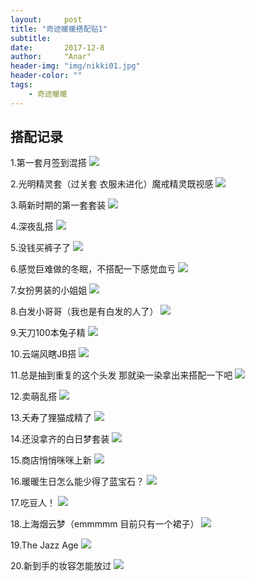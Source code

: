 ```yaml
---
layout:     post
title: "奇迹暖暖搭配贴1"
subtitle:   
date:       2017-12-8
author:     "Anar"
header-img: "img/nikki01.jpg"
header-color: ""
tags:
    - 奇迹暖暖
---
```

## 搭配记录
1.第一套月签到混搭
<img src="/img/nikki/screenshot208.jpg">

2.光明精灵套（过关套 衣服未进化）魔戒精灵既视感
<img src="/img/nikki/screenshot210.jpg">

3.萌新时期的第一套套装
<img src="/img/nikki/screenshot387.jpg">

4.深夜乱搭
<img src="/img/nikki/screenshot389.jpg">

5.没钱买裤子了
<img src="/img/nikki/screenshot390.jpg">

6.感觉巨难做的冬眠，不搭配一下感觉血亏
<img src="/img/nikki/screenshot391.jpg">

7.女扮男装的小姐姐
<img src="/img/nikki/screenshot392.jpg">

8.白发小哥哥（我也是有白发的人了）
<img src="/img/nikki/screenshot393.jpg">

9.天刀100本兔子精
<img src="/img/nikki/screenshot394.jpg">

10.云端风瞎JB搭
<img src="/img/nikki/screenshot395.jpg">

11.总是抽到重复的这个头发 那就染一染拿出来搭配一下吧
<img src="/img/nikki/screenshot396.jpg">

12.卖萌乱搭
<img src="/img/nikki/screenshot397.jpg">

13.夭寿了狸猫成精了
<img src="/img/nikki/screenshot398.jpg">

14.还没拿齐的白日梦套装
<img src="/img/nikki/screenshot399.jpg">

15.商店悄悄咪咪上新
<img src="/img/nikki/screenshot400.jpg">

16.暖暖生日怎么能少得了蓝宝石？
<img src="/img/nikki/screenshot401.jpg">

17.吃豆人！
<img src="/img/nikki/screenshot402.jpg">

18.上海烟云梦（emmmmm 目前只有一个裙子）
<img src="/img/nikki/screenshot403.jpg">

19.The Jazz Age
<img src="/img/nikki/screenshot404.jpg">

20.新到手的妆容怎能放过
<img src="/img/nikki/screenshot405.jpg">




